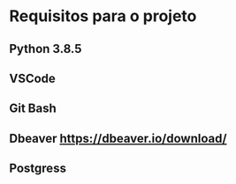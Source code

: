 # Requisitos para o projeto<br>

## Python 3.8.5
## VSCode
## Git Bash
## Dbeaver https://dbeaver.io/download/
## Postgress

